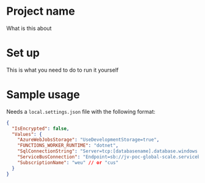 # Project name

What is this about

# Set up

This is what you need to do to run it yourself

# Sample usage

Needs a `local.settings.json` file with the following format:

```json
{
  "IsEncrypted": false,
  "Values": {
    "AzureWebJobsStorage": "UseDevelopmentStorage=true",
    "FUNCTIONS_WORKER_RUNTIME": "dotnet",
    "SqlConnectionString": "Server=tcp:[databasename].database.windows.net,1433;Initial Catalog=global-scale;Persist Security Info=False;User ID=[username];Password=[password];MultipleActiveResultSets=False;Encrypt=True;TrustServerCertificate=False;Connection Timeout=30;",
    "ServiceBusConnection": "Endpoint=sb://jv-poc-global-scale.servicebus.windows.net/;SharedAccessKeyName=RootManageSharedAccessKey;SharedAccessKey=[key]]",
    "SubscriptionName": "weu" // or "cus"
  }
}
```

